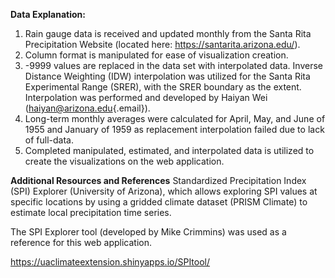 **Data Explanation:**

1)  Rain gauge data is received and updated monthly from the Santa Rita Precipitation Website (located here: https://santarita.arizona.edu/).
2)  Column format is manipulated for ease of visualization creation.
3)  -9999 values are replaced in the data set with interpolated data. Inverse Distance Weighting (IDW) interpolation was utilized for the Santa Rita Experimental Range (SRER), with the SRER boundary as the extent. Interpolation was performed and developed by Haiyan Wei ([haiyan\@arizona.edu](mailto:haiyan@arizona.edu){.email}).
4)  Long-term monthly averages were calculated for April, May, and June of 1955 and January of 1959 as replacement interpolation failed due to lack of full-data.
5)  Completed manipulated, estimated, and interpolated data is utilized to create the visualizations on the web application.

**Additional Resources and References** Standardized Precipitation Index (SPI) Explorer (University of Arizona), which allows exploring SPI values at specific locations by using a gridded climate dataset (PRISM Climate) to estimate local precipitation time series.

The SPI Explorer tool (developed by Mike Crimmins) was used as a reference for this web application.

<https://uaclimateextension.shinyapps.io/SPItool/>
